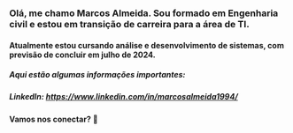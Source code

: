### Olá, me chamo Marcos Almeida. Sou formado em Engenharia civil e estou em transição de carreira para a área de TI.

#### Atualmente estou cursando análise e desenvolvimento de sistemas, com previsão de concluir em julho de 2024.

##### Aqui estão algumas informações importantes:

##### LinkedIn: https://www.linkedin.com/in/marcosalmeida1994/

#### Vamos nos conectar? 🖖



